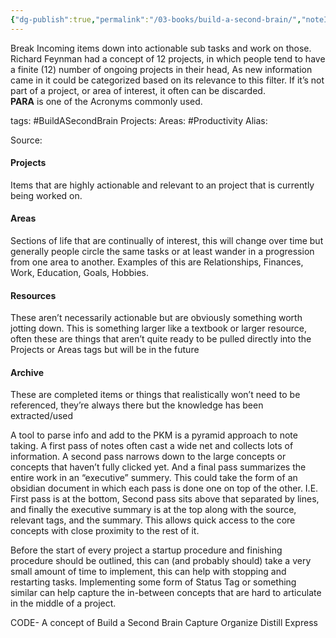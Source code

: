 ```yaml
---
{"dg-publish":true,"permalink":"/03-books/build-a-second-brain/","noteIcon":"1","created":"2023-08-12T20:05:28.886-04:00","updated":"2025-04-20T12:16:34.762-04:00"}
---
```



Break Incoming items down into actionable sub tasks and work on those.
Richard Feynman had a concept of 12 projects, in which people tend to have a finite (12) number of ongoing projects in their head, As new information came in it could be categorized based on its relevance to this filter.  If it’s not part of a project, or area of interest, it often can be discarded.  
**PARA** is one of the Acronyms commonly used.

<div class="transclusion internal-embed is-loaded"><div class="markdown-embed">




tags: #BuildASecondBrain 
Projects: 
Areas: #Productivity
Alias: 

Source:
#### Projects
Items that are highly actionable and relevant to an project that is currently being worked on.  
#### Areas
Sections of life that are continually of interest, this will change over time but generally people circle the same tasks or at least wander in a progression from one area to another.  Examples of this are Relationships, Finances, Work, Education, Goals, Hobbies.
#### Resources
These aren’t necessarily actionable but are obviously something worth jotting down. This is something larger like a textbook or larger resource, often these are things that aren’t quite ready to be pulled directly into the Projects or Areas tags but will be in the future
#### Archive
These are completed items or things that realistically won’t need to be referenced, they’re always there but the knowledge has been extracted/used 

</div></div>



A tool to parse info and add to the PKM is a pyramid approach to note taking.  A first pass of notes often cast a wide net and collects lots of information. A second pass narrows down to the large concepts or concepts that haven’t fully clicked yet. And a final pass summarizes the entire work in an “executive” summery.  This could take the form of an obsidian document in which each pass is done one on top of the other. I.E.  First pass is at the bottom, Second pass sits above that separated by lines, and finally the executive summary is at the top along with the source, relevant tags, and the summary.  This allows quick access to the core concepts with close proximity to the rest of it. 

Before the start of  every project a startup procedure and finishing procedure should be outlined, this can (and probably should) take a very small amount of time to implement, this can help with stopping and restarting tasks.
Implementing some form of Status Tag or something similar can help capture the in-between concepts that are hard to articulate in the middle of a project.  

CODE- A concept of Build a Second Brain
Capture
Organize
Distill
Express